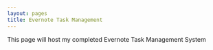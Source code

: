 ```yaml
---
layout: pages
title: Evernote Task Management
---
```


This page will host my completed Evernote Task Management System
